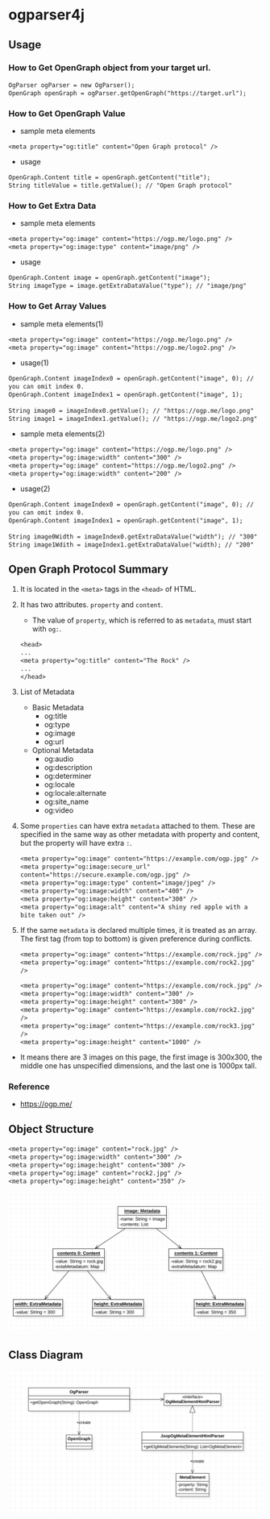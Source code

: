 # ogparser4j

## Usage
### How to Get OpenGraph object from your target url. 
```
OgParser ogParser = new OgParser();
OpenGraph openGraph = ogParser.getOpenGraph("https://target.url");
```

### How to Get OpenGraph Value
- sample meta elements
```
<meta property="og:title" content="Open Graph protocol" />
```

- usage
```
OpenGraph.Content title = openGraph.getContent("title");
String titleValue = title.getValue(); // "Open Graph protocol"
```

### How to Get Extra Data
- sample meta elements
```
<meta property="og:image" content="https://ogp.me/logo.png" />
<meta property="og:image:type" content="image/png" />
```

- usage
```
OpenGraph.Content image = openGraph.getContent("image");
String imageType = image.getExtraDataValue("type"); // "image/png"
```

### How to Get Array Values
- sample meta elements(1)
```
<meta property="og:image" content="https://ogp.me/logo.png" />
<meta property="og:image" content="https://ogp.me/logo2.png" />
```

- usage(1)
```
OpenGraph.Content imageIndex0 = openGraph.getContent("image", 0); // you can omit index 0.
OpenGraph.Content imageIndex1 = openGraph.getContent("image", 1);

String image0 = imageIndex0.getValue(); // "https://ogp.me/logo.png"
String image1 = imageIndex1.getValue(); // "https://ogp.me/logo2.png"
```

- sample meta elements(2)
```
<meta property="og:image" content="https://ogp.me/logo.png" />
<meta property="og:image:width" content="300" />
<meta property="og:image" content="https://ogp.me/logo2.png" />
<meta property="og:image:width" content="200" />
```

- usage(2)
```
OpenGraph.Content imageIndex0 = openGraph.getContent("image", 0); // you can omit index 0.
OpenGraph.Content imageIndex1 = openGraph.getContent("image", 1);

String image0Width = imageIndex0.getExtraDataValue("width"); // "300"
String image1Wdith = imageIndex1.getExtraDataValue("width); // "200"
```

## Open Graph Protocol Summary
1. It is located in the `<meta>` tags in the `<head>` of HTML.
2. It has two attributes. `property` and `content`.
    - The value of `property`, which is referred to as `metadata`, must start with `og:`.
    ```
    <head>
    ...
    <meta property="og:title" content="The Rock" />
    ...
    </head>
    ```

3. List of Metadata
    - Basic Metadata
        - og:title
        - og:type
        - og:image
        - og:url
    - Optional Metadata
        - og:audio
        - og:description
        - og:determiner
        - og:locale
        - og:locale:alternate
        - og:site_name
        - og:video

4. Some `properties` can have extra `metadata` attached to them. These are specified in the same way as other metadata with property and content, but the property will have extra `:`.
    ```
    <meta property="og:image" content="https://example.com/ogp.jpg" />
    <meta property="og:image:secure_url" content="https://secure.example.com/ogp.jpg" />
    <meta property="og:image:type" content="image/jpeg" />
    <meta property="og:image:width" content="400" />
    <meta property="og:image:height" content="300" />
    <meta property="og:image:alt" content="A shiny red apple with a bite taken out" />
    ```

5. If the same `metadata` is declared multiple times, it is treated as an array. The first tag (from top to bottom) is given preference during conflicts.
    ```
    <meta property="og:image" content="https://example.com/rock.jpg" />
    <meta property="og:image" content="https://example.com/rock2.jpg" />
    ```
    
    ```
    <meta property="og:image" content="https://example.com/rock.jpg" />
    <meta property="og:image:width" content="300" />
    <meta property="og:image:height" content="300" />
    <meta property="og:image" content="https://example.com/rock2.jpg" />
    <meta property="og:image" content="https://example.com/rock3.jpg" />
    <meta property="og:image:height" content="1000" />
    ```
- It means there are 3 images on this page, the first image is 300x300, the middle one has unspecified dimensions, and the last one is 1000px tall.

### Reference
- https://ogp.me/

## Object Structure
```
<meta property="og:image" content="rock.jpg" />
<meta property="og:image:width" content="300" />
<meta property="og:image:height" content="300" />
<meta property="og:image" content="rock2.jpg" />
<meta property="og:image:height" content="350" />
```

![object-diagram-0.1](./docs/diagram/object-diagram-0.1.png)

## Class Diagram
![class-diagram-0.1](./docs/diagram/class-diagram-0.1.png)
